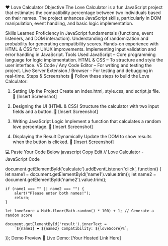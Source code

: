 ❤️ Love Calculator
Objective
The Love Calculator is a fun JavaScript project that estimates the compatibility percentage between two individuals based on their names. The project enhances JavaScript skills, particularly in DOM manipulation, event handling, and basic logic implementation.

Skills Learned
Proficiency in JavaScript fundamentals (functions, event listeners, and DOM interaction).
Understanding of randomization and probability for generating compatibility scores.
Hands-on experience with HTML & CSS for UI/UX improvements.
Implementing input validation and error handling in JavaScript.
Tools Used
JavaScript – Core programming language for logic implementation.
HTML & CSS – To structure and style the user interface.
VS Code / Any Code Editor – For writing and testing the project.
Live Server Extension / Browser – For testing and debugging in real-time.
Steps & Screenshots
📌 Follow these steps to build the Love Calculator:

1. Setting Up the Project
Create an index.html, style.css, and script.js file.
📸 [Insert Screenshot]

2. Designing the UI (HTML & CSS)
Structure the calculator with two input fields and a button.
📸 [Insert Screenshot]

3. Writing JavaScript Logic
Implement a function that calculates a random love percentage.
📸 [Insert Screenshot]

4. Displaying the Result Dynamically
Update the DOM to show results when the button is clicked.
📸 [Insert Screenshot]

💻 Paste Your Code Below
javascript
Copy
Edit
// Love Calculator - JavaScript Code

document.getElementById('calculate').addEventListener('click', function() {
    let name1 = document.getElementById('name1').value.trim();
    let name2 = document.getElementById('name2').value.trim();
    
    if (name1 === "" || name2 === "") {
        alert("Please enter both names!");
        return;
    }

    let loveScore = Math.floor(Math.random() * 100) + 1; // Generate a random score

    document.getElementById('result').innerText = 
        `${name1} ❤️ ${name2} Compatibility: ${loveScore}%`;
});
Demo Preview
🚀 Live Demo: [Your Hosted Link Here]
